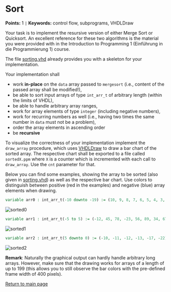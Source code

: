 
# Sort
**Points:** 1 ` | ` **Keywords:** control flow, subprograms, VHDLDraw

Your task is to implement the resursive version of either Merge Sort or Quicksort.
An excellent reference for these two algorithms is the material you were provided with in the Introduction to Programming 1 (Einführung in die Programmierung 1) course.

The file [sorting.vhd](src/sorting.vhd) already provides you with a skeleton for your implementation.

Your implementation shall

- work **in-place** on the `data` array passed to `mergesort` (i.e., content of the passed array shall be modified!),
- be able to sort input arrays of type `int_arr_t` of arbitrary length (within the limits of VHDL),
- be able to handle arbitrary array ranges,
- work for array elements of type `integer` (including negative numbers),
- work for recurring numbers as well (i.e., having two times the same number in `data` must not be a problem),
- order the array elements in ascending order
- be **recursive**

To visualize the correctness of your implementation implement the `draw_array` procedure, which uses [VHDLDraw](../../lib/vhdldraw/doc.md) to draw a bar chart of the sorted array.
The respective chart shall be exported to a file called `sortedX.ppm` where `X` is a counter which is incremented with each call to `draw_array`.
Use the `cnt` parameter for that.

Below you can find some examples, showing the array to be sorted (also given in [sorting.vhd](src/sorting.vhd)) as well as the respective bar chart.
Use colors to distinguish between positive (red in the examples) and negative (blue) array elements when drawing.

```vhdl
variable arr0 : int_arr_t(-10 downto -19) := (10, 9, 8, 7, 6, 5, 4, 3, 2, 1);
```

![sorted0](.mdata/sorted0.png)

```vhdl
variable arr1 : int_arr_t(-5 to 5) := (-12, 45, 78, -23, 56, 89, 34, 67, 91, -15, -42);
```

![sorted1](.mdata/sorted1.png)

```vhdl
variable arr2 : int_arr_t(5 downto 0) := (-10, -11, -12, -13, -17, -22);
```

![sorted2](.mdata/sorted2.png)

**Remark**: Naturally the graphical output can hardly handle arbitrary long arrays.
However, make sure that the drawing works for arrays of a length of up to 199 (this allows you to still observe the bar colors with the pre-defined frame width of 400 pixels).

[Return to main page](../../readme.md)
